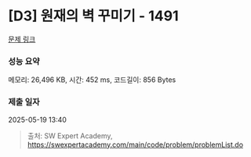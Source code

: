 # [D3] 원재의 벽 꾸미기 - 1491 

[문제 링크](https://swexpertacademy.com/main/code/problem/problemDetail.do?contestProbId=AV2b9AkKACkBBASw) 

### 성능 요약

메모리: 26,496 KB, 시간: 452 ms, 코드길이: 856 Bytes

### 제출 일자

2025-05-19 13:40



> 출처: SW Expert Academy, https://swexpertacademy.com/main/code/problem/problemList.do
